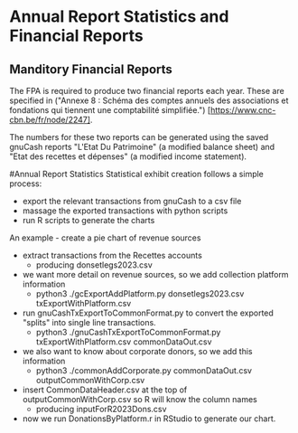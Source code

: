 # Annual Report Statistics and Financial Reports

## Manditory Financial Reports
The FPA is required to produce two financial reports each year.  These are specified in 
("Annexe 8 : Schéma des comptes annuels des associations et fondations qui tiennent une comptabilité
simplifiée.") [https://www.cnc-cbn.be/fr/node/2247].

The numbers for these two reports can be generated using the saved gnuCash reports 
"L'Etat Du Patrimoine" (a modified balance sheet) and "Etat des recettes et dépenses" (a modified
income statement).


#Annual Report Statistics
Statistical exhibit creation follows a simple process:
* export the relevant transactions from gnuCash to a csv file
* massage the exported transactions with python scripts
* run R scripts to generate the charts

An example - create a pie chart of revenue sources
* extract transactions from the Recettes accounts
  * producing donsetlegs2023.csv
* we want more detail on revenue sources, so we add collection platform information
  * python3 ./gcExportAddPlatform.py donsetlegs2023.csv txExportWithPlatform.csv
* run gnuCashTxExportToCommonFormat.py to convert the exported "splits" into single line transactions.
  * python3 ./gnuCashTxExportToCommonFormat.py txExportWithPlatform.csv commonDataOut.csv
* we also want to know about corporate donors, so we add this information
  * python3 ./commonAddCorporate.py commonDataOut.csv outputCommonWithCorp.csv
* insert CommonDataHeader.csv at the top of outputCommonWithCorp.csv so R will know the column names
  * producing inputForR2023Dons.csv
* now we run DonationsByPlatform.r in RStudio to generate our chart.
    

